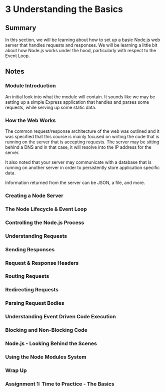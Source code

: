 # 3 Understanding the Basics

## Summary

In this section, we will be learning about how to set up a basic Node.js web server that handles requests and responses. We will be learning a little bit about how Node.js works under the hood, particularly with respect to the Event Loop.

## Notes

### Module Introduction

An initial look into what the module will contain. It sounds like we may be setting up a simple Express application that handles and parses some requests, while serving up some static data.

### How the Web Works

The common request/response architecture of the web was outlined and it was specified that this course is mainly focused on writing the code that is running on the server that is accepting requests. The server may be sitting behind a DNS and in that case, it will resolve into the IP address for the server.

It also noted that your server may communicate with a database that is running on another server in order to persistently store application specific data.

Information returned from the server can be JSON, a file, and more.

### Creating a Node Server

### The Node Lifecycle & Event Loop

### Controlling the Node.js Process

### Understanding Requests

### Sending Responses

### Request & Response Headers

### Routing Requests

### Redirecting Requests

### Parsing Request Bodies

### Understanding Event Driven Code Execution

### Blocking and Non-Blocking Code

### Node.js - Looking Behind the Scenes

### Using the Node Modules System

### Wrap Up

### Assignment 1: Time to Practice - The Basics
